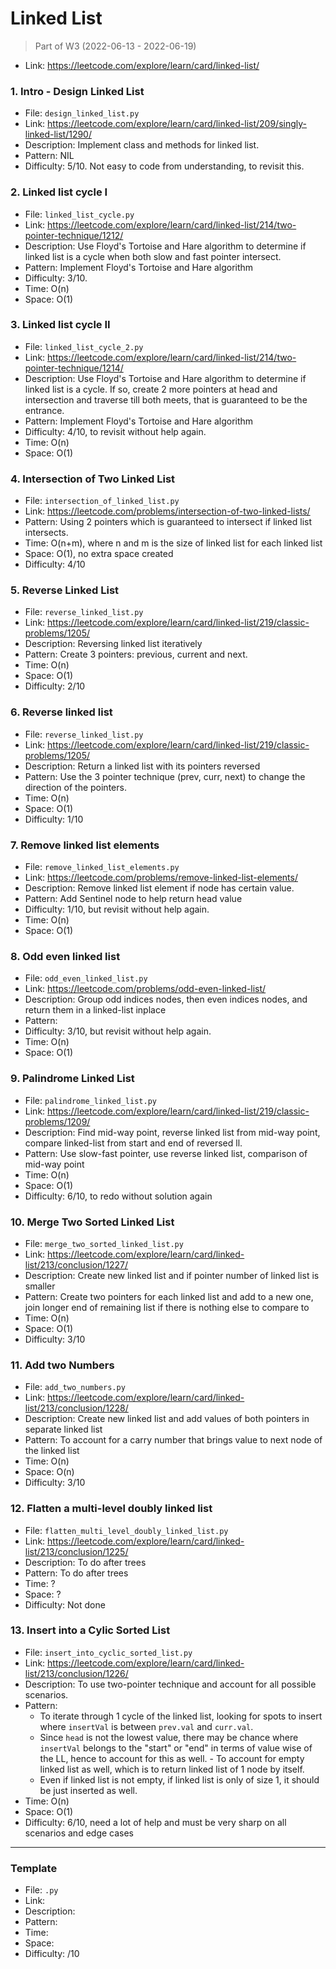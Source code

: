 # Linked List
> Part of W3 (2022-06-13 - 2022-06-19)
- Link: https://leetcode.com/explore/learn/card/linked-list/

### 1. Intro - Design Linked List
- File: `design_linked_list.py`
- Link: https://leetcode.com/explore/learn/card/linked-list/209/singly-linked-list/1290/
- Description: Implement class and methods for linked list.
- Pattern: NIL
- Difficulty: 5/10. Not easy to code from understanding, to revisit this.

### 2. Linked list cycle I 
- File: `linked_list_cycle.py`
- Link: https://leetcode.com/explore/learn/card/linked-list/214/two-pointer-technique/1212/
- Description: Use Floyd's Tortoise and Hare algorithm to determine if linked list is a cycle when both slow and fast pointer intersect.
- Pattern: Implement Floyd's Tortoise and Hare algorithm
- Difficulty: 3/10. 
- Time: O(n)
- Space: O(1)

### 3. Linked list cycle II 
- File: `linked_list_cycle_2.py`
- Link: https://leetcode.com/explore/learn/card/linked-list/214/two-pointer-technique/1214/
- Description: Use Floyd's Tortoise and Hare algorithm to determine if linked list is a cycle. If so, create 2 more pointers at head and intersection and traverse till both meets, that is guaranteed to be the entrance.
- Pattern: Implement Floyd's Tortoise and Hare algorithm
- Difficulty: 4/10, to revisit without help again. 
- Time: O(n)
- Space: O(1)


### 4. Intersection of Two Linked List
- File: `intersection_of_linked_list.py`
- Link: https://leetcode.com/problems/intersection-of-two-linked-lists/
- Pattern: Using 2 pointers which is guaranteed to intersect if linked list intersects.
- Time: O(n+m), where n and m is the size of linked list for each linked list
- Space: O(1), no extra space created
- Difficulty: 4/10

### 5. Reverse Linked List 
- File: `reverse_linked_list.py`
- Link: https://leetcode.com/explore/learn/card/linked-list/219/classic-problems/1205/
- Description: Reversing linked list iteratively
- Pattern: Create 3 pointers: previous, current and next.
- Time: O(n)
- Space: O(1)
- Difficulty: 2/10

### 6. Reverse linked list
- File: `reverse_linked_list.py`
- Link: https://leetcode.com/explore/learn/card/linked-list/219/classic-problems/1205/
- Description: Return a linked list with its pointers reversed
- Pattern: Use the 3 pointer technique (prev, curr, next) to change the direction of the pointers.
- Time: O(n)
- Space: O(1)
- Difficulty: 1/10

### 7. Remove linked list elements
- File: `remove_linked_list_elements.py`
- Link: https://leetcode.com/problems/remove-linked-list-elements/
- Description: Remove linked list element if node has certain value.
- Pattern: Add Sentinel node to help return head value
- Difficulty: 1/10, but revisit without help again.
- Time: O(n)
- Space: O(1)

### 8. Odd even linked list
- File: `odd_even_linked_list.py`
- Link: https://leetcode.com/problems/odd-even-linked-list/
- Description: Group odd indices nodes, then even indices nodes, and return them in a linked-list inplace  
- Pattern: 
- Difficulty: 3/10, but revisit without help again.
- Time: O(n)
- Space: O(1)

### 9. Palindrome Linked List
- File: `palindrome_linked_list.py`
- Link: https://leetcode.com/explore/learn/card/linked-list/219/classic-problems/1209/
- Description: Find mid-way point, reverse linked list from mid-way point, compare linked-list from start and end of reversed ll.
- Pattern: Use slow-fast pointer, use reverse linked list, comparison of mid-way point
- Time: O(n)
- Space: O(1)
- Difficulty: 6/10, to redo without solution again

### 10. Merge Two Sorted Linked List
- File: `merge_two_sorted_linked_list.py`
- Link: https://leetcode.com/explore/learn/card/linked-list/213/conclusion/1227/
- Description: Create new linked list and if pointer number of linked list is smaller
- Pattern: Create two pointers for each linked list and add to a new one, join longer end of remaining list if there is nothing else to compare to
- Time: O(n)
- Space: O(1)
- Difficulty: 3/10


### 11. Add two Numbers
- File: `add_two_numbers.py`
- Link: https://leetcode.com/explore/learn/card/linked-list/213/conclusion/1228/
- Description: Create new linked list and add values of both pointers in separate linked list  
- Pattern: To account for a carry number that brings value to next node of the linked list 
- Time: O(n)
- Space: O(n)
- Difficulty: 3/10

### 12. Flatten a multi-level doubly linked list
- File: `flatten_multi_level_doubly_linked_list.py`
- Link: https://leetcode.com/explore/learn/card/linked-list/213/conclusion/1225/
- Description: To do after trees 
- Pattern: To do after trees 
- Time: ?
- Space: ?
- Difficulty: Not done

### 13. Insert into a Cylic Sorted List
- File: `insert_into_cyclic_sorted_list.py`
- Link: https://leetcode.com/explore/learn/card/linked-list/213/conclusion/1226/
- Description: To use two-pointer technique and account for all possible scenarios.
- Pattern: 
    - To iterate through 1 cycle of the linked list, looking for spots to insert where `insertVal` is between `prev.val` and `curr.val`.
    - Since `head` is not the lowest value, there may be chance where `insertVal` belongs to the "start" or "end" in terms of value wise of the LL, hence to account for this as well. - To account for empty linked list as well, which is to return linked list of 1 node by itself.
    - Even if linked list is not empty, if linked list is only of size 1, it should be just inserted as well.
- Time: O(n)
- Space: O(1)
- Difficulty: 6/10, need a lot of help and must be very sharp on all scenarios and edge cases

---
### Template
- File: `.py`
- Link: 
- Description: 
- Pattern: 
- Time: 
- Space: 
- Difficulty: /10
